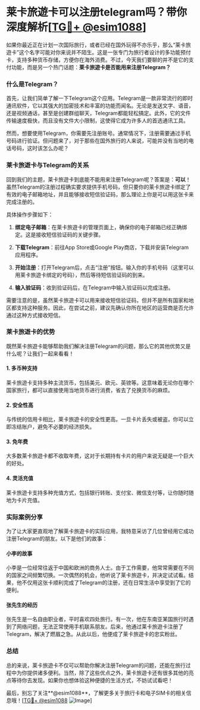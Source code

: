 # 莱卡旅遊卡可以注册telegram吗？带你深度解析[[TG💪+ @esim1088](https://t.me/s/esim1088)]

如果你最近正在计划一次国际旅行，或者已经在国外玩得不亦乐乎，那么“莱卡旅遊卡”这个名字可能对你来说并不陌生。这是一张专门为旅行者设计的多功能预付卡，支持多种货币存储，方便你在海外消费。不过，今天我们要聊的并不是它的支付功能，而是另一个热门话题：**莱卡旅遊卡是否能用来注册Telegram？**

### 什么是Telegram？

首先，让我们简单了解一下Telegram这个应用。Telegram是一款非常流行的即时通讯软件，它以其强大的加密技术和丰富的功能而闻名。无论是发送文字、语音，还是视频通话，甚至是创建群组聊天，Telegram都能轻松搞定。此外，它的文件传输速度极快，而且没有文件大小限制，这使得它成为许多人的首选通讯工具。

然而，想要使用Telegram，你需要先注册账号。通常情况下，注册需要通过手机号码进行验证。但问题来了，对于那些在国外旅行的人来说，可能并没有当地的电话号码，这时该怎么办呢？

### 莱卡旅遊卡与Telegram的关系

回到我们的主题，莱卡旅遊卡到底能不能用来注册Telegram呢？答案是：**可以**！虽然Telegram的注册过程确实要求提供手机号码，但只要你的莱卡旅遊卡绑定了有效的电子邮箱地址，并且能够接收短信验证码，那么理论上你是可以用这张卡来完成注册的。

具体操作步骤如下：

1. **绑定电子邮箱**：在莱卡旅遊卡的管理页面上，确保你的电子邮箱已经正确绑定。这是接收短信验证码的关键步骤。
   
2. **下载Telegram**：前往App Store或Google Play商店，下载并安装Telegram应用程序。
   
3. **开始注册**：打开Telegram后，点击“注册”按钮。输入你的手机号码（这里可以用莱卡旅遊卡绑定的号码），然后等待短信验证码的到来。
   
4. **输入验证码**：收到验证码后，在Telegram中输入验证码以完成注册。

需要注意的是，虽然莱卡旅遊卡可以用来接收短信验证码，但并不是所有国家和地区都支持这种服务。因此，在尝试之前，建议先确认你所在地区的运营商是否允许通过这种方式接收短信。

### 莱卡旅遊卡的优势

既然莱卡旅遊卡能够帮助我们解决注册Telegram的问题，那么它的其他优势又是什么呢？让我们一起来看看！

#### 1. 多币种支持
莱卡旅遊卡支持多种主流货币，包括美元、欧元、英镑等。这意味着无论你在哪个国家旅行，都可以直接使用当地货币进行消费，省去了兑换货币的麻烦。

#### 2. 安全性高
与传统的信用卡相比，莱卡旅遊卡的安全性更高。一旦卡片丢失或被盗，你可以立即冻结账户，避免不必要的经济损失。

#### 3. 免年费
大多数莱卡旅遊卡都不收取年费，这对于长期持有卡片的用户来说无疑是一个巨大的好处。

#### 4. 灵活充值
莱卡旅遊卡支持多种充值方式，包括银行转账、支付宝、微信支付等，让你随时随地为卡片充值。

### 实际案例分享

为了让大家更直观地了解莱卡旅遊卡的实际应用，我特意采访了几位曾经用它成功注册Telegram的朋友。以下是他们的故事：

#### 小李的故事
小李是一位经常往返于中国和欧洲的商务人士。由于工作需要，他常常需要在不同的国家之间频繁切换。一次偶然的机会，他听说了莱卡旅遊卡，并决定试试看。结果，他不仅用这张卡顺利完成了Telegram的注册，还在日常生活中享受到了它的便利。

#### 张先生的经历
张先生是一名自由职业者，平时喜欢四处旅行。有一次，他在东南亚某国旅行时遇到了网络问题，无法正常使用手机联系朋友。后来，他通过莱卡旅遊卡注册了Telegram，解决了燃眉之急。从此以后，他便成了莱卡旅遊卡的忠实粉丝。

### 总结

总的来说，莱卡旅遊卡不仅可以帮助你解决注册Telegram的问题，还能在旅行过程中为你提供诸多便利。当然，除了这些优点之外，莱卡旅遊卡还有很多其他的亮点等待你去发现。如果你也想体验这种便捷的生活方式，不妨试试看吧！

最后，别忘了关注**@esim1088**，了解更多关于旅行卡和电子SIM卡的相关信息哦！[[TG💪+ @esim1088](https://t.me/s/esim1088) ![Image](https://i.postimg.cc/4NQfJmqS/Snipaste-2025-05-13-00-14-12.png)]